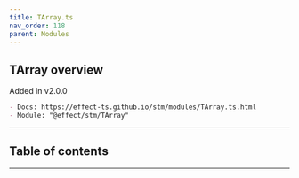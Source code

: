 ```yaml
---
title: TArray.ts
nav_order: 118
parent: Modules
---
```


## TArray overview

Added in v2.0.0

```md
- Docs: https://effect-ts.github.io/stm/modules/TArray.ts.html
- Module: "@effect/stm/TArray"
```

---

<h2 class="text-delta">Table of contents</h2>

---

